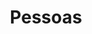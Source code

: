 ---
title: Pessoas
layout: category
permalink: /categories/pessoas/
taxonomy: Pessoas
entries_layout: list
classes: wide
author_profile: false
excerpt: Personalidades e personagens
header:
  overlay_color: "#000"
  overlay_filter: "0.2"
  overlay_image: /assets/images/ui/deco/bg-pessoas.jpg
  caption: Ilustração de autor desconhecido publicada na [**Tacuinum Sanitatis**](https://commons.wikimedia.org/wiki/File:41-svaghi,_passeggiare,Taccuino_Sanitatis,_Casanatense_4182..jpg){:target="_blank"} (séc. XIV)

author_profile: true
sidebar-bgimage: pessoas
background-pessoas: true

---